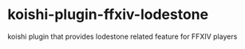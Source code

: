 # koishi-plugin-ffxiv-lodestone

koishi plugin that provides lodestone related feature for FFXIV players
